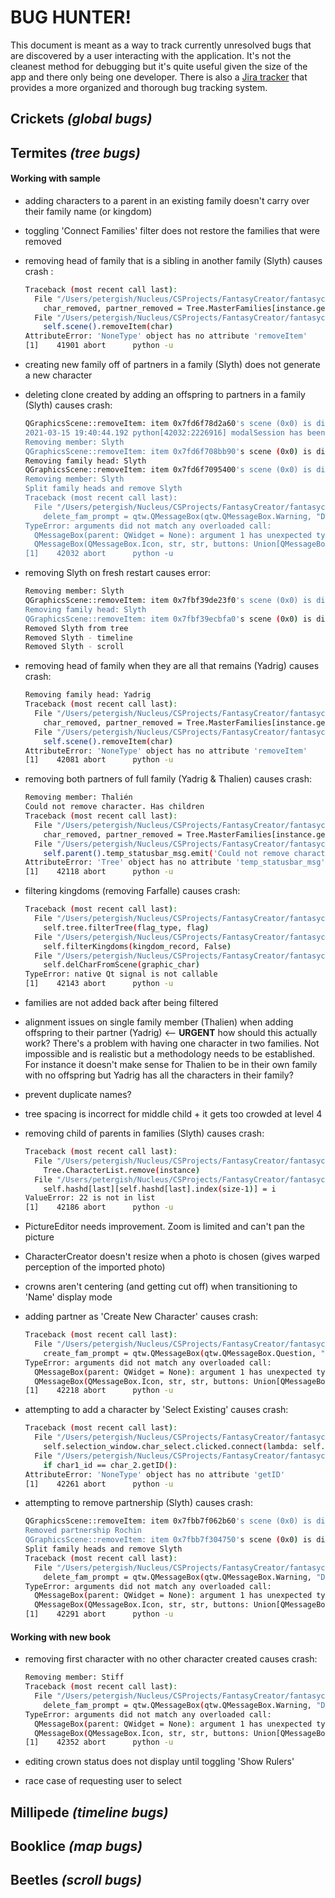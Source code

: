 # BUG HUNTER!

This document is meant as a way to track currently unresolved bugs that are discovered by a user interacting with the application. It's not the cleanest method for debugging but it's quite useful given the size of the app and there only being one developer. There is also a [Jira tracker](https://petergish.atlassian.net/jira/software/projects/FC/boards/1) that provides a more organized and thorough bug tracking system. 

## Crickets *(global bugs)*

## Termites *(tree bugs)*

#### Working with sample

- adding characters to a parent in an existing family doesn't carry over their family name (or kingdom)

- toggling 'Connect Families' filter does not restore the families that were removed

- removing head of family that is a sibling in another family (Slyth) causes crash : 

  ```bash
  Traceback (most recent call last):
    File "/Users/petergish/Nucleus/CSProjects/FantasyCreator/fantasycreator/Tree/tree.py", line 992, in removeCharacter
      char_removed, partner_removed = Tree.MasterFamilies[instance.getTreeID()].delete_character(char_id)
    File "/Users/petergish/Nucleus/CSProjects/FantasyCreator/fantasycreator/Tree/family.py", line 332, in delete_character
      self.scene().removeItem(char)
  AttributeError: 'NoneType' object has no attribute 'removeItem'
  [1]    41901 abort      python -u
  ```

- creating new family off of partners in a family (Slyth) does not generate a new character

- deleting clone created by adding an offspring to partners in a family (Slyth) causes crash:

  ```bash
  QGraphicsScene::removeItem: item 0x7fd6f78d2a60's scene (0x0) is different from this scene (0x7fd75fefb3e0)
  2021-03-15 19:40:44.192 python[42032:2226916] modalSession has been exited prematurely - check for a reentrant call to endModalSession:
  Removing member: Slyth
  QGraphicsScene::removeItem: item 0x7fd6f708bb90's scene (0x0) is different from this scene (0x7fd75fefb3e0)
  Removing family head: Slyth
  QGraphicsScene::removeItem: item 0x7fd6f7095400's scene (0x0) is different from this scene (0x7fd75fefb3e0)
  Removing member: Slyth
  Split family heads and remove Slyth
  Traceback (most recent call last):
    File "/Users/petergish/Nucleus/CSProjects/FantasyCreator/fantasycreator/Tree/tree.py", line 1030, in deleteFamily
      delete_fam_prompt = qtw.QMessageBox(qtw.QMessageBox.Warning, "Delete family?", 
  TypeError: arguments did not match any overloaded call:
    QMessageBox(parent: QWidget = None): argument 1 has unexpected type 'Icon'
    QMessageBox(QMessageBox.Icon, str, str, buttons: Union[QMessageBox.StandardButtons, QMessageBox.StandardButton] = QMessageBox.NoButton, parent: QWidget = None, flags: Union[Qt.WindowFlags, Qt.WindowType] = Qt.Dialog|Qt.MSWindowsFixedSizeDialogHint): argument 5 has unexpected type 'Tree'
  [1]    42032 abort      python -u 
  ```

- removing Slyth on fresh restart causes error:

  ```bash
  Removing member: Slyth
  QGraphicsScene::removeItem: item 0x7fbf39de23f0's scene (0x0) is different from this scene (0x7fbf8cf292d0)
  Removing family head: Slyth
  QGraphicsScene::removeItem: item 0x7fbf39ecbfa0's scene (0x0) is different from this scene (0x7fbf8cf292d0)
  Removed Slyth from tree
  Removed Slyth - timeline
  Removed Slyth - scroll
  ```

- removing head of family when they are all that remains (Yadrig) causes crash:

  ```bash
  Removing family head: Yadrig
  Traceback (most recent call last):
    File "/Users/petergish/Nucleus/CSProjects/FantasyCreator/fantasycreator/Tree/tree.py", line 992, in removeCharacter
      char_removed, partner_removed = Tree.MasterFamilies[instance.getTreeID()].delete_character(char_id)
    File "/Users/petergish/Nucleus/CSProjects/FantasyCreator/fantasycreator/Tree/family.py", line 332, in delete_character
      self.scene().removeItem(char)
  AttributeError: 'NoneType' object has no attribute 'removeItem'
  [1]    42081 abort      python -u
  ```

- removing both partners of full family (Yadrig & Thalien) causes crash:

  ```bash
  Removing member: Thalién
  Could not remove character. Has children
  Traceback (most recent call last):
    File "/Users/petergish/Nucleus/CSProjects/FantasyCreator/fantasycreator/Tree/tree.py", line 992, in removeCharacter
      char_removed, partner_removed = Tree.MasterFamilies[instance.getTreeID()].delete_character(char_id)
    File "/Users/petergish/Nucleus/CSProjects/FantasyCreator/fantasycreator/Tree/family.py", line 303, in delete_character
      self.parent().temp_statusbar_msg.emit('Could not remove character. Has children.', 5000)
  AttributeError: 'Tree' object has no attribute 'temp_statusbar_msg'
  [1]    42118 abort      python -u 
  ```

- filtering kingdoms (removing Farfalle) causes crash:

  ```bash
  Traceback (most recent call last):
    File "/Users/petergish/Nucleus/CSProjects/FantasyCreator/fantasycreator/Tree/treeTab.py", line 234, in handleFilters
      self.tree.filterTree(flag_type, flag)
    File "/Users/petergish/Nucleus/CSProjects/FantasyCreator/fantasycreator/Tree/tree.py", line 1310, in filterTree
      self.filterKingdoms(kingdom_record, False)
    File "/Users/petergish/Nucleus/CSProjects/FantasyCreator/fantasycreator/Tree/tree.py", line 1189, in filterKingdoms
      self.delCharFromScene(graphic_char)
  TypeError: native Qt signal is not callable
  [1]    42143 abort      python -u 
  ```

- families are not added back after being filtered

- alignment issues on single family member (Thalien) when adding offspring to their partner (Yadrig) <-- **URGENT** how should this actually work? There's a problem with having one character in two families. Not impossible and is realistic but a methodology needs to be established. For instance it doesn't make sense for Thalien to be in their own family with no offspring but Yadrig has all the characters in their family? 

- prevent duplicate names?

- tree spacing is incorrect for middle child + it gets too crowded at level 4

- removing child of parents in families (Slyth) causes crash:

  ```bash
  Traceback (most recent call last):
    File "/Users/petergish/Nucleus/CSProjects/FantasyCreator/fantasycreator/Tree/tree.py", line 994, in removeCharacter
      Tree.CharacterList.remove(instance)
    File "/Users/petergish/Nucleus/CSProjects/FantasyCreator/fantasycreator/Data/hashList.py", line 52, in remove
      self.hashd[last][self.hashd[last].index(size-1)] = i
  ValueError: 22 is not in list
  [1]    42186 abort      python -u 
  ```

- PictureEditor needs improvement. Zoom is limited and can't pan the picture 

- CharacterCreator doesn't resize when a photo is chosen (gives warped perception of the imported photo)

- crowns aren't centering (and getting cut off) when transitioning to 'Name' display mode

- adding partner as 'Create New Character' causes crash:

  ```bash
  Traceback (most recent call last):
    File "/Users/petergish/Nucleus/CSProjects/FantasyCreator/fantasycreator/Tree/tree.py", line 558, in addNewCharacter
      create_fam_prompt = qtw.QMessageBox(qtw.QMessageBox.Question, "Create family?", 
  TypeError: arguments did not match any overloaded call:
    QMessageBox(parent: QWidget = None): argument 1 has unexpected type 'Icon'
    QMessageBox(QMessageBox.Icon, str, str, buttons: Union[QMessageBox.StandardButtons, QMessageBox.StandardButton] = QMessageBox.NoButton, parent: QWidget = None, flags: Union[Qt.WindowFlags, Qt.WindowType] = Qt.Dialog|Qt.MSWindowsFixedSizeDialogHint): argument 5 has unexpected type 'Tree'
  [1]    42218 abort      python -u 
  ```

- attempting to add a character by 'Select Existing' causes crash:

  ```bash
  Traceback (most recent call last):
    File "/Users/petergish/Nucleus/CSProjects/FantasyCreator/fantasycreator/Tree/tree.py", line 844, in <lambda>
      self.selection_window.char_select.clicked.connect(lambda: self.matchMaker(char_id))
    File "/Users/petergish/Nucleus/CSProjects/FantasyCreator/fantasycreator/Tree/tree.py", line 881, in matchMaker
      if char1_id == char_2.getID():
  AttributeError: 'NoneType' object has no attribute 'getID'
  [1]    42261 abort      python -u 
  ```

- attempting to remove partnership (Slyth) causes crash:

  ```bash
  QGraphicsScene::removeItem: item 0x7fbb7f062b60's scene (0x0) is different from this scene (0x7fbbf23fbc00)
  Removed partnership Rochin
  QGraphicsScene::removeItem: item 0x7fbb7f304750's scene (0x0) is different from this scene (0x7fbbf23fbc00)
  Split family heads and remove Slyth
  Traceback (most recent call last):
    File "/Users/petergish/Nucleus/CSProjects/FantasyCreator/fantasycreator/Tree/tree.py", line 1030, in deleteFamily
      delete_fam_prompt = qtw.QMessageBox(qtw.QMessageBox.Warning, "Delete family?", 
  TypeError: arguments did not match any overloaded call:
    QMessageBox(parent: QWidget = None): argument 1 has unexpected type 'Icon'
    QMessageBox(QMessageBox.Icon, str, str, buttons: Union[QMessageBox.StandardButtons, QMessageBox.StandardButton] = QMessageBox.NoButton, parent: QWidget = None, flags: Union[Qt.WindowFlags, Qt.WindowType] = Qt.Dialog|Qt.MSWindowsFixedSizeDialogHint): argument 5 has unexpected type 'Tree'
  [1]    42291 abort      python -u 
  ```

  

#### Working with new book

- removing first character with no other character created causes crash:

  ```bash
  Removing member: Stiff
  Traceback (most recent call last):
    File "/Users/petergish/Nucleus/CSProjects/FantasyCreator/fantasycreator/Tree/tree.py", line 1030, in deleteFamily
      delete_fam_prompt = qtw.QMessageBox(qtw.QMessageBox.Warning, "Delete family?", 
  TypeError: arguments did not match any overloaded call:
    QMessageBox(parent: QWidget = None): argument 1 has unexpected type 'Icon'
    QMessageBox(QMessageBox.Icon, str, str, buttons: Union[QMessageBox.StandardButtons, QMessageBox.StandardButton] = QMessageBox.NoButton, parent: QWidget = None, flags: Union[Qt.WindowFlags, Qt.WindowType] = Qt.Dialog|Qt.MSWindowsFixedSizeDialogHint): argument 5 has unexpected type 'Tree'
  [1]    42352 abort      python -u 
  ```

- editing crown status does not display until toggling 'Show Rulers'
- race case of requesting user to select

## Millipede *(timeline bugs)*

## Booklice *(map bugs)*

## Beetles *(scroll bugs)*

